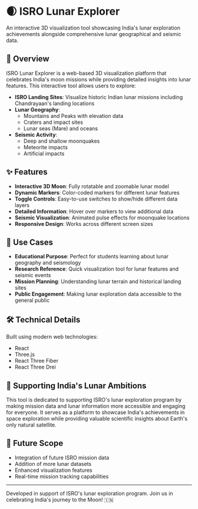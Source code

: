 # 🌒 ISRO Lunar Explorer

An interactive 3D visualization tool showcasing India's lunar exploration achievements alongside comprehensive lunar geographical and seismic data.

## 🚀 Overview

ISRO Lunar Explorer is a web-based 3D visualization platform that celebrates India's moon missions while providing detailed insights into lunar features. This interactive tool allows users to explore:

- **ISRO Landing Sites**: Visualize historic Indian lunar missions including Chandrayaan's landing locations
- **Lunar Geography**: 
  - Mountains and Peaks with elevation data
  - Craters and impact sites
  - Lunar seas (Mare) and oceans
- **Seismic Activity**:
  - Deep and shallow moonquakes
  - Meteorite impacts
  - Artificial impacts
  
## ✨ Features

- **Interactive 3D Moon**: Fully rotatable and zoomable lunar model
- **Dynamic Markers**: Color-coded markers for different lunar features
- **Toggle Controls**: Easy-to-use switches to show/hide different data layers
- **Detailed Information**: Hover over markers to view additional data
- **Seismic Visualization**: Animated pulse effects for moonquake locations
- **Responsive Design**: Works across different screen sizes

## 🎯 Use Cases

- **Educational Purpose**: Perfect for students learning about lunar geography and seismology
- **Research Reference**: Quick visualization tool for lunar features and seismic events
- **Mission Planning**: Understanding lunar terrain and historical landing sites
- **Public Engagement**: Making lunar exploration data accessible to the general public

## 🛠️ Technical Details

Built using modern web technologies:
- React
- Three.js
- React Three Fiber
- React Three Drei

## 🌟 Supporting India's Lunar Ambitions

This tool is dedicated to supporting ISRO's lunar exploration program by making mission data and lunar information more accessible and engaging for everyone. It serves as a platform to showcase India's achievements in space exploration while providing valuable scientific insights about Earth's only natural satellite.

## 🚀 Future Scope

- Integration of future ISRO mission data
- Addition of more lunar datasets
- Enhanced visualization features
- Real-time mission tracking capabilities

---

Developed in support of ISRO's lunar exploration program. 
Join us in celebrating India's journey to the Moon! 🇮🇳

